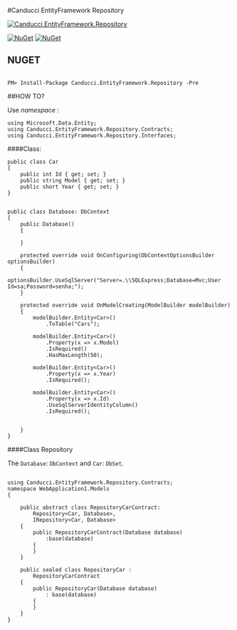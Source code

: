 #Canducci EntityFramework Repository

[![Canducci.EntityFramework.Repository](http://i1194.photobucket.com/albums/aa377/netdragoon1/1452823324_icon-89-document-file-sql_zpslt5kmpu9.png)](https://www.nuget.org/packages/CanducciEntityFrameworkRepository/)

[![NuGet](https://img.shields.io/nuget/dt/CanducciEntityFrameworkRepository.svg?style=plastic&label=downloads)](https://www.nuget.org/packages/CanducciEntityFrameworkRepository/)
[![NuGet](https://img.shields.io/nuget/v/CanducciEntityFrameworkRepository.svg?style=plastic&label=version)](https://www.nuget.org/packages/CanducciEntityFrameworkRepository/)

## NUGET

```Csharp

PM> Install-Package Canducci.EntityFramework.Repository -Pre

```

##HOW TO?

Use _namespace_ :

    using Microsoft.Data.Entity;
    using Canducci.EntityFramework.Repository.Contracts;
    using Canducci.EntityFramework.Repository.Interfaces;

####Class:

    public class Car
    {
        public int Id { get; set; }
        public string Model { get; set; }
        public short Year { get; set; }
    }


    public class Database: DbContext
    {
        public Database()
        {

        }

        protected override void OnConfiguring(DbContextOptionsBuilder optionsBuilder)
        {
            optionsBuilder.UseSqlServer("Server=.\\SQLExpress;Database=Mvc;User Id=sa;Password=senha;");
        }

        protected override void OnModelCreating(ModelBuilder modelBuilder)
        {
            modelBuilder.Entity<Car>()
                .ToTable("Cars");

            modelBuilder.Entity<Car>()
                .Property(x => x.Model)
                .IsRequired()
                .HasMaxLength(50);

            modelBuilder.Entity<Car>()
                .Property(x => x.Year)
                .IsRequired();

            modelBuilder.Entity<Car>()
                .Property(x => x.Id)
                .UseSqlServerIdentityColumn()
                .IsRequired();             


        }
    }

####Class Repository

The `Database`: `DbContext` and `Car`: `DbSet`.

```Csharp

using Canducci.EntityFramework.Repository.Contracts;
namespace WebApplication1.Models
{
    
    public abstract class RepositoryCarContract:
        Repository<Car, Database>,
        IRepository<Car, Database>
    {
        public RepositoryCarContract(Database database)
            :base(database)
        {
        }
    }

    public sealed class RepositoryCar :
        RepositoryCarContract
    {
        public RepositoryCar(Database database)
            : base(database)
        {
        }
    }
}

```